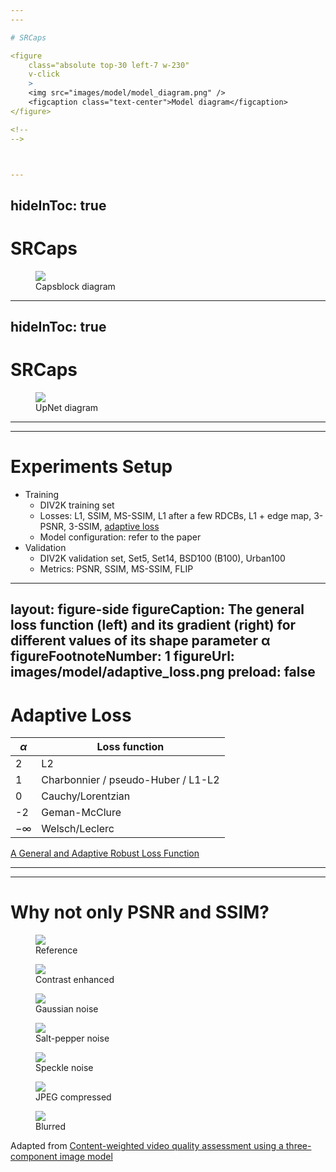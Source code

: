 ```yaml
---
---

# SRCaps

<figure
    class="absolute top-30 left-7 w-230"
    v-click
    >
    <img src="images/model/model_diagram.png" />
    <figcaption class="text-center">Model diagram</figcaption>
</figure>

<!--
-->



---
```

hideInToc: true
---

# SRCaps

<figure
    class="absolute top-50 left-7 w-230"
    >
    <img src="images/model/capsblock_diagram.png" />
    <figcaption class="text-center">Capsblock diagram</figcaption>
</figure>

<!--
-->



---
hideInToc: true
---

# SRCaps

<figure
    class="absolute top-40 left-12 w-220"
    >
    <img src="images/model/upnet_diagram.png" />
    <figcaption class="text-center">UpNet diagram</figcaption>
</figure>

<!--
-->



---
---

# Experiments Setup

<v-clicks>

- Training
  - DIV2K training set
  - Losses: L1, SSIM, MS-SSIM, L1 after a few RDCBs, L1 + edge map, 3-PSNR, 3-SSIM, <u>adaptive loss</u>
  - Model configuration: refer to the paper
- Validation
  - DIV2K validation set, Set5, Set14, BSD100 (B100), Urban100
  - Metrics: PSNR, SSIM, MS-SSIM, FLIP

</v-clicks>

<!--
-->



---
layout: figure-side
figureCaption: The general loss function (left) and its gradient (right) for different values of its shape parameter α
figureFootnoteNumber: 1
figureUrl: images/model/adaptive_loss.png
preload: false
---

# Adaptive Loss

| $\alpha$  | Loss function                      |
| --------- | ---------------------------------- |
| 2         | L2                                 |
| 1         | Charbonnier / pseudo-Huber / L1-L2 |
| 0         | Cauchy/Lorentzian                  |
| -2        | Geman-McClure                      |
| $-\infty$ | Welsch/Leclerc                     |

<Footnotes separator v-after>
  <Footnote :number=1><a href="https://openaccess.thecvf.com/content_CVPR_2019/html/Barron_A_General_and_Adaptive_Robust_Loss_Function_CVPR_2019_paper.html">A General and Adaptive Robust Loss Function</a></Footnote>
</Footnotes>

<!--
-->



---
---

# Why not only PSNR and SSIM?

<figure
    class="absolute top-55 left-10 w-40 h-40"
    v-click
    >
    <img src="images/metrics/Einstein/Einstein_a.png" />
    <figcaption class="text-center">Reference</figcaption>
</figure>

<figure
    class="absolute top-25 left-70 w-40 h-40"
    v-click
    >
    <img src="images/metrics/Einstein/Einstein_b.png" />
    <figcaption class="text-center">Contrast enhanced</figcaption>
</figure>

<figure
    class="absolute top-25 left-130 w-40 h-40"
    v-after
    >
    <img src="images/metrics/Einstein/Einstein_c.png" />
    <figcaption class="text-center">Gaussian noise</figcaption>
</figure>

<figure
    class="absolute top-25 left-190 w-40 h-40"
    v-after
    >
    <img src="images/metrics/Einstein/Einstein_d.png" />
    <figcaption class="text-center">Salt-pepper noise</figcaption>
</figure>

<figure
    class="absolute top-80 left-70 w-40 h-40"
    v-after
    >
    <img src="images/metrics/Einstein/Einstein_e.png" />
    <figcaption class="text-center">Speckle noise</figcaption>
</figure>

<figure
    class="absolute top-80 left-130 w-40 h-40"
    v-after
    >
    <img src="images/metrics/Einstein/Einstein_f.png" />
    <figcaption class="text-center">JPEG compressed</figcaption>
</figure>

<figure
    class="absolute top-80 left-190 w-40 h-40"
    v-after
    >
    <img src="images/metrics/Einstein/Einstein_g.png" />
    <figcaption class="text-center">Blurred</figcaption>
</figure>

<Footnotes separator v-after>
  <Footnote>Adapted from <a href="https://www.spiedigitallibrary.org/journals/journal-of-electronic-imaging/volume-19/issue-1/011003/Content-weighted-video-quality-assessment-using-a-three-component-image/10.1117/1.3267087.short?SSO=1">Content-weighted video quality assessment using a three-component image model</a></Footnote>
</Footnotes>

<!--
-->
